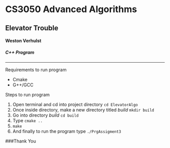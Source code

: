 # CS3050 Advanced Algorithms
## Elevator Trouble
#### Weston Verhulst
##### C++ Program
------
Requirements to run program
+ Cmake
+ G++/GCC


Steps to run program
1. Open terminal and cd into project directory `cd ElevatorAlgo`
2. Once inside directory, make a new directory titled _build_ `mkdir build`
3. Go into directory _build_ `cd build`
4. Type `cmake ..`
5. `make`
6. And finally to run the program type `./PrgAssigment3`


###Thank You